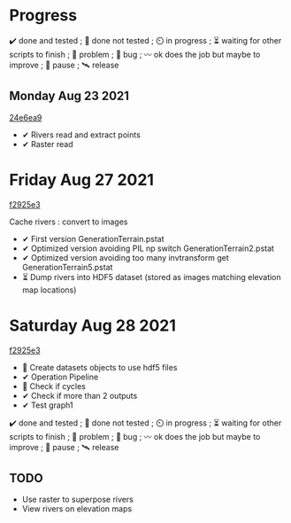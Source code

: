 # Progress

✔️ done and tested ; 🔨 done not tested ; ⏲️ in progress ; ⏳ waiting for other scripts to finish ; 🚩 problem ; 🐛 bug ; 〰️ ok does the job but maybe to improve ; 🛑 pause ; 🛰️ release
## Monday Aug 23 2021
[24e6ea9](https://github.com/Rob174/GenerationTerrain/tree/24e6ea92df7289ef404dfca2929ca113fd54e3a6)

- ✔ Rivers read and extract points 
- ✔ Raster read

# Friday Aug 27 2021
[f2925e3](https://github.com/Rob174/GenerationTerrain/tree/f2925e35c026f099b39c03ccb451b252e61da8cb)

Cache rivers : convert to images

- ✔ First version GenerationTerrain.pstat
- ✔ Optimized version avoiding PIL np switch GenerationTerrain2.pstat
- ✔ Optimized version avoiding too many invtransform get GenerationTerrain5.pstat
- ⏳ Dump rivers into HDF5 dataset (stored as images matching elevation map locations)

# Saturday Aug 28 2021
[f2925e3](https://github.com/Rob174/GenerationTerrain/tree/f2925e35c026f099b39c03ccb451b252e61da8cb)

- 🔨 Create datasets objects to use hdf5 files 
- ✔ Operation Pipeline
- 🔨 Check if cycles
- ✔ Check if more than 2 outputs
- ✔ Test graph1

✔️ done and tested ; 🔨 done not tested ; ⏲️ in progress ; ⏳ waiting for other scripts to finish ; 🚩 problem ; 🐛 bug ; 〰️ ok does the job but maybe to improve ; 🛑 pause ; 🛰️ release

## TODO

- Use raster to superpose rivers
- View rivers on elevation maps